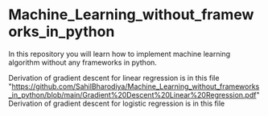 # Machine_Learning_without_frameworks_in_python
In this repository you will learn how to implement machine learning algorithm without any frameworks in python.


Derivation of gradient descent for linear regression is in this file "https://github.com/SahilBharodiya/Machine_Learning_without_frameworks_in_python/blob/main/Gradient%20Descent%20Linear%20Regression.pdf"
Derivation of gradient descent for logistic regression is in this file 
